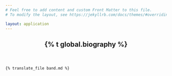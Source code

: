 ```yaml
---
# Feel free to add content and custom Front Matter to this file.
# To modify the layout, see https://jekyllrb.com/docs/themes/#overriding-theme-defaults

layout: application
---
```



<div class='pageWrapper'>
  <article class='biography'>
    <header>
      <h2 class='title'>{% t global.biography %}</h2>
    </header>

    {% translate_file band.md %}
  </article>
</div>
